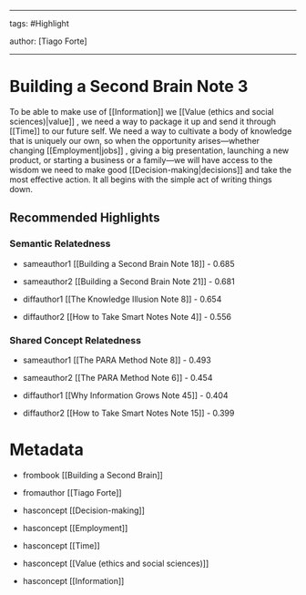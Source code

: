 




---

tags: #Highlight

author: [Tiago Forte]

---
# Building a Second Brain Note 3




To be able to make use of  [[Information]]  we  [[Value (ethics and social sciences)|value]] , we need a way to package it up and send it through  [[Time]]  to our future self. We need a way to cultivate a body of knowledge that is uniquely our own, so when the opportunity arises—whether changing  [[Employment|jobs]] , giving a big presentation, launching a new product, or starting a business or a family—we will have access to the wisdom we need to make good  [[Decision-making|decisions]]  and take the most effective action. It all begins with the simple act of writing things down.


## Recommended Highlights

### Semantic Relatedness


- sameauthor1 [[Building a Second Brain Note 18]] - 0.685

- sameauthor2 [[Building a Second Brain Note 21]] - 0.681

- diffauthor1 [[The Knowledge Illusion Note 8]] - 0.654

- diffauthor2 [[How to Take Smart Notes Note 4]] - 0.556
### Shared Concept Relatedness


- sameauthor1 [[The PARA Method Note 8]] - 0.493

- sameauthor2 [[The PARA Method Note 6]] - 0.454

- diffauthor1 [[Why Information Grows Note 45]] - 0.404

- diffauthor2 [[How to Take Smart Notes Note 15]] - 0.399
# Metadata


- frombook [[Building a Second Brain]]

- fromauthor [[Tiago Forte]]

- hasconcept [[Decision-making]]

- hasconcept [[Employment]]

- hasconcept [[Time]]

- hasconcept [[Value (ethics and social sciences)]]

- hasconcept [[Information]]